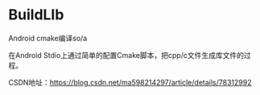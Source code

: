 # BuildLIb
Android cmake编译so/a

在Android Stdio上通过简单的配置Cmake脚本，把cpp/c文件生成库文件的过程。

CSDN地址：https://blog.csdn.net/ma598214297/article/details/78312992
